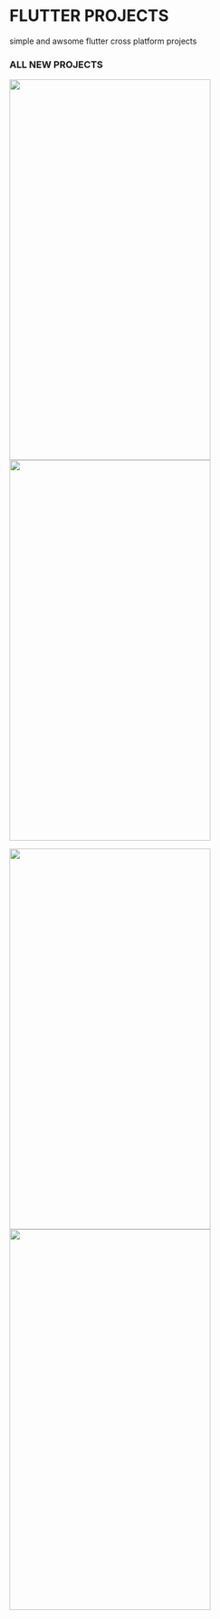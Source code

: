 # FLUTTER PROJECTS
simple and awsome  flutter cross platform projects

### ALL NEW PROJECTS 
<img src="https://user-images.githubusercontent.com/54502617/161839363-4c5f82ba-2252-4692-90d8-d92d126ba236.png" width="355" height="670" /><img src="https://user-images.githubusercontent.com/54502617/163582445-035b17b5-90cf-4117-a651-1729fea28d64.png" width="355" height="670" />
  
<img src="https://user-images.githubusercontent.com/54502617/165355927-7b98dfcf-1868-4762-801e-297aa67807eb.png" width="355" height="670" /><img src="https://user-images.githubusercontent.com/54502617/165355919-cefa2650-1ac1-4e77-a34d-56da7fcda9ab.png" width="355" height="670" />




